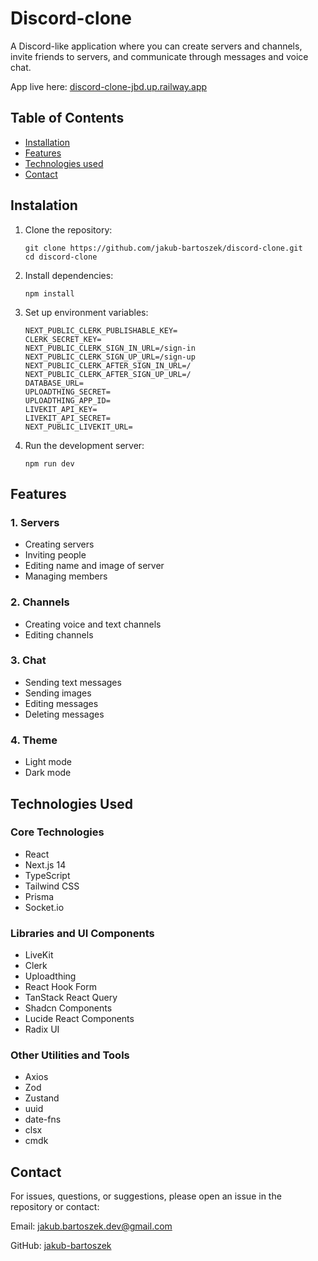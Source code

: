 # Discord-clone
A Discord-like application where you can create servers and channels, invite friends to servers, and communicate through messages and voice chat.

App live here: [discord-clone-jbd.up.railway.app](https://discord-clone-jbd.up.railway.app/)

## Table of Contents
- [Installation](#instalation)
- [Features](#features)
- [Technologies used](#technologies-used)
- [Contact](#contact)

## Instalation
1. Clone the repository:

    ```
    git clone https://github.com/jakub-bartoszek/discord-clone.git
    cd discord-clone
    ```
2. Install dependencies:
    ```
    npm install
    ```
3. Set up environment variables:
    ```
    NEXT_PUBLIC_CLERK_PUBLISHABLE_KEY=
    CLERK_SECRET_KEY=
    NEXT_PUBLIC_CLERK_SIGN_IN_URL=/sign-in
    NEXT_PUBLIC_CLERK_SIGN_UP_URL=/sign-up
    NEXT_PUBLIC_CLERK_AFTER_SIGN_IN_URL=/
    NEXT_PUBLIC_CLERK_AFTER_SIGN_UP_URL=/
    DATABASE_URL=
    UPLOADTHING_SECRET=
    UPLOADTHING_APP_ID=
    LIVEKIT_API_KEY=
    LIVEKIT_API_SECRET=
    NEXT_PUBLIC_LIVEKIT_URL=
    ```
4. Run the development server:
   ```
   npm run dev
   ```

## Features
### 1. Servers
   - Creating servers
   - Inviting people
   - Editing name and image of server
   - Managing members

### 2. Channels
   - Creating voice and text channels
   - Editing channels

### 3. Chat
   - Sending text messages
   - Sending images
   - Editing messages
   - Deleting messages

### 4. Theme
   - Light mode
   - Dark mode

## Technologies Used
### Core Technologies
- React
- Next.js 14
- TypeScript
- Tailwind CSS
- Prisma
- Socket.io
### Libraries and UI Components 
- LiveKit
- Clerk
- Uploadthing
- React Hook Form
- TanStack React Query
- Shadcn Components
- Lucide React Components
- Radix UI
### Other Utilities and Tools
- Axios
- Zod
- Zustand
- uuid
- date-fns
- clsx
- cmdk

## Contact
For issues, questions, or suggestions, please open an issue in the repository or contact:

Email: jakub.bartoszek.dev@gmail.com

GitHub: [jakub-bartoszek](https://github.com/jakub-bartoszek)
